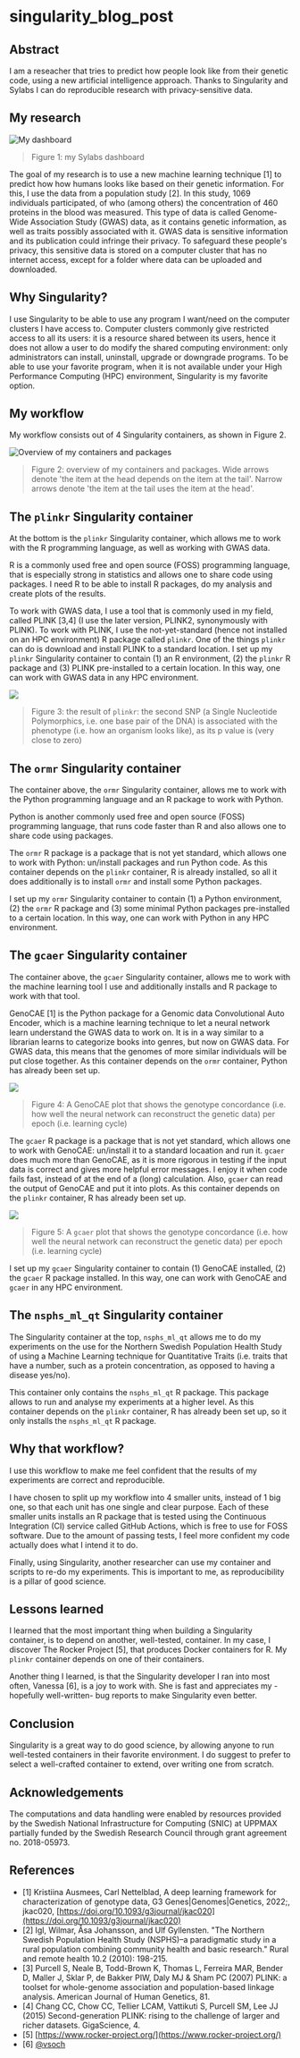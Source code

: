 # singularity_blog_post

## Abstract

I am a reseacher that tries to predict
how people look like from their genetic code,
using a new artificial intelligence approach.
Thanks to Singularity and Sylabs I can do reproducible research
with privacy-sensitive data.

## My research

![My dashboard](my_dashboard.png)

> Figure 1: my Sylabs dashboard

The goal of my research is to use a new machine learning
technique [1] to predict how how humans looks like based on
their genetic information. 
For this, I use the data from a 
population study [2]. 
In this study, 1069 individuals
participated, of who (among others) the concentration of 460 proteins
in the blood was measured. 
This type of data is called Genome-Wide Association Study (GWAS) data,
as it contains genetic information, as well as traits possibly associated
with it.
GWAS data is sensitive information and its publication 
could infringe their privacy. To safeguard these people's privacy,
this sensitive data is stored on a computer cluster that has no
internet access, except for a folder where data can be uploaded and downloaded.

## Why Singularity?

I use Singularity to be able to use any program I want/need
on the computer clusters I have access to. Computer clusters commonly
give restricted access to all its users: it is a resource shared 
between its users, hence it does not allow a user to do modify the shared
computing environment: only administrators can install, uninstall, upgrade
or downgrade programs. To be able to use your favorite program, when it
is not available under your High Performance Computing (HPC) environment,
Singularity is my favorite option.

## My workflow

My workflow consists out of 4 Singularity containers,
as shown in Figure 2.

![Overview of my containers and packages](overview.png)

> Figure 2: overview of my containers and packages.
> Wide arrows denote 'the item at the head depends on the item at the tail'.
> Narrow arrows denote 'the item at the tail uses the item at the head'.

## The `plinkr` Singularity container

At the bottom is the `plinkr` Singularity container,
which allows me to work with the R programming language,
as well as working with GWAS data.

R is a commonly used free and open source (FOSS) programming language,
that is especially strong in statistics and allows one to share
code using packages.
I need R to be able to install R packages, do my analysis and
create plots of the results.

To work with GWAS data, I use a tool that is commonly used in my field, 
called PLINK [3,4]
(I use the later version, PLINK2, synonymously with PLINK). 
To work with PLINK, I use the not-yet-standard (hence not installed
on an HPC environment) R package called `plinkr`.
One of the things `plinkr` can do is download and install PLINK to a
standard location.
I set up my `plinkr` Singularity container to contain (1) an R environment,
(2) the `plinkr` R package and (3) PLINK pre-installed to a certain location.
In this way, one can work with GWAS data in any HPC environment.

![](plinkr_result.png)

> Figure 3: the result of `plinkr`: the second SNP (a Single Nucleotide
> Polymorphics, i.e. one base pair of the DNA) is associated with the
> phenotype (i.e. how an organism looks like), as its p value 
> is (very close to zero)

## The `ormr` Singularity container

The container above, the `ormr` Singularity container,
allows me to work with the Python programming language
and an R package to work with Python.

Python is another commonly used free and open source (FOSS) programming language,
that runs code faster than R and also allows one to share
code using packages.

The `ormr` R package is a package that is not yet standard, which allows
one to work with Python: un/install packages and run Python code.
As this container depends on the `plinkr` container, R is already installed,
so all it does additionally is to install `ormr` and install some
Python packages.

I set up my `ormr` Singularity container to contain (1) a Python environment,
(2) the `ormr` R package and (3) some minimal Python packages
pre-installed to a certain location.
In this way, one can work with Python in any HPC environment.

## The `gcaer` Singularity container

The container above, the `gcaer` Singularity container,
allows me to work with the machine learning tool I use
and additionally installs and R package to work with that tool.

GenoCAE [1] is the Python package for a Genomic data Convolutional
Auto Encoder, which is a machine learning technique to let a
neural network learn understand the GWAS data to work on. 
It is in a way similar to a librarian learns to categorize books
into genres, but now on GWAS data. For GWAS data, this means that
the genomes of more similar individuals will be put close together.
As this container depends on the `ormr` container,
Python has already been set up.

![](genotype_concordance.png)

> Figure 4: A GenoCAE plot that shows the genotype concordance (i.e.
> how well the neural network can reconstruct the genetic data)
> per epoch (i.e. learning cycle)

The `gcaer` R package is a package that is not yet standard, which allows
one to work with GenoCAE: un/install it to a standard locaation
and run it. `gcaer` does much more than GenoCAE, as it is more rigorous
in testing if the input data is correct and gives more helpful error
messages. I enjoy it when code fails fast, instead of at the end of
a (long) calculation. Also, `gcaer` can read the output of GenoCAE and
put it into plots. As this container depends on the `plinkr` container,
R has already been set up.

![](genotype_concordances.png)

> Figure 5: A `gcaer` plot that shows the genotype concordance (i.e.
> how well the neural network can reconstruct the genetic data)
> per epoch (i.e. learning cycle)

I set up my `gcaer` Singularity container to contain (1) GenoCAE installed,
(2) the `gcaer` R package installed.
In this way, one can work with GenoCAE and `gcaer` in any HPC environment.

## The `nsphs_ml_qt` Singularity container

The Singularity container at the top, `nsphs_ml_qt` allows
me to do my experiments on the use for the Northern Swedish Population Health
Study of using a Machine Learning technique for Quantitative Traits (i.e. traits that have 
a number, such as a protein concentration, as opposed to having a disease yes/no).

This container only contains the `nsphs_ml_qt` R package.
This package allows to run and analyse my experiments at a higher level.
As this container depends on the `plinkr` container,
R has already been set up, so it only installs the `nsphs_ml_qt` R package.

## Why that workflow?

I use this workflow to make me feel confident that the results
of my experiments are correct and reproducible.

I have chosen to split up my workflow into 4 smaller units, 
instead of 1 big one, so that each unit has one single and clear purpose.
Each of these smaller units installs an R package that is tested
using the Continuous Integration (CI) service called GitHub Actions,
which is free to use for FOSS software. Due to the amount of passing tests,
I feel more confident my code actually does what I intend it to do.

Finally, using Singularity, another researcher can use my container
and scripts to re-do my experiments. This is important to me, as
reproducibility is a pillar of good science.

## Lessons learned

I learned that the most important thing when building a Singularity
container, is to depend on another, well-tested, container.
In my case, I discover The Rocker Project [5], that produces Docker
containers for R. My `plinkr` container depends on one of their containers.

Another thing I learned, is that the Singularity developer I ran into
most often, Vanessa [6], is a joy to work with. She is fast and
appreciates my -hopefully well-written- bug reports to make
Singularity even better.

## Conclusion

Singularity is a great way to do good science, by allowing
anyone to run well-tested containers in their favorite environment.
I do suggest to prefer to select a well-crafted container to extend,
over writing one from scratch.

## Acknowledgements

The computations and data handling were enabled by resources provided by the 
Swedish National Infrastructure for Computing (SNIC) at UPPMAX partially funded 
by the Swedish Research Council through grant agreement no. 2018-05973. 

## References

 * [1] Kristiina Ausmees, Carl Nettelblad, A deep learning framework for characterization of genotype data, G3 Genes|Genomes|Genetics, 2022;, jkac020, [https://doi.org/10.1093/g3journal/jkac020](https://doi.org/10.1093/g3journal/jkac020)
 * [2] Igl, Wilmar, Åsa Johansson, and Ulf Gyllensten. "The Northern Swedish Population Health Study (NSPHS)–a paradigmatic study in a rural population combining community health and basic research." Rural and remote health 10.2 (2010): 198-215.
 * [3] Purcell S, Neale B, Todd-Brown K, Thomas L, Ferreira MAR, Bender D, Maller J, Sklar P, de Bakker PIW, Daly MJ & Sham PC (2007) PLINK: a toolset for whole-genome association and population-based linkage analysis. American Journal of Human Genetics, 81.
 * [4] Chang CC, Chow CC, Tellier LCAM, Vattikuti S, Purcell SM, Lee JJ (2015) Second-generation PLINK: rising to the challenge of larger and richer datasets. GigaScience, 4.
 * [5] [https://www.rocker-project.org/](https://www.rocker-project.org/)
 * [6] [@vsoch](https://github.com/vsoch)

